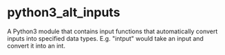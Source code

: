 # python3_alt_inputs
A Python3 module that contains input functions that automatically convert inputs into specified data types. E.g. "intput" would take an input and convert it into an int.
